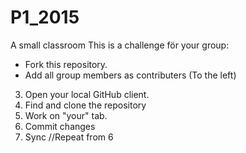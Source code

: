 # P1_2015
A small classroom 
This is a challenge för your group:
* Fork this repository.
* Add all group members as contributers (To the left)
3. Open your local GitHub client.
4. Find and clone the repository
5. Work on "your" tab.
6. Commit changes 
7. Sync //Repeat from 6 

